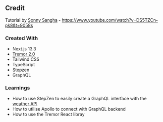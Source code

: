 ## Credit
Tutorial by [Sonny Sangha](https://www.youtube.com/@SonnySangha) - https://www.youtube.com/watch?v=DS5TZCn-pk8&t=9058s

### Created With
- Next.js 13.3
- [Tremor 2.0](https://www.tremor.so/)
- Tailwind CSS
- TypeScript
- Stepzen
- GraphQL

### Learnings
- How to use StepZen to easily create a GraphQL interface with the [weather API](https://open-meteo.com/)
- How to utilise Apollo to connect with GraphQL backend
- How to use the Tremor React libray 
